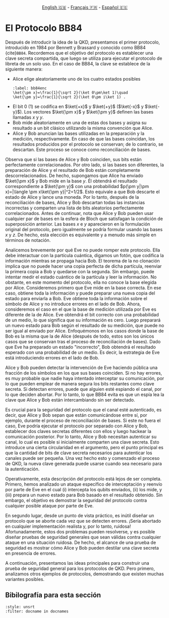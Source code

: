 <p style="text-align: center;">
    <a id="linken" href="../../../../en/content/index.html">English &#x1F1EC;&#x1F1E7;</a> - 
    <a id="linkfr" href="../../../../fr/content/index.html">Français &#x1F1EB;&#x1F1F7;</a> - 
    <a id="linkes" href="../../../../es/content/index.html">Español &#x1F1EA;&#x1F1F8;</a>
</p>
<script>
    currentPage = window.location.href;
    beforeLang = currentPage.slice(0, currentPage.indexOf("content") - 3);
    afterLang = currentPage.slice(currentPage.indexOf("content"));
    document.getElementById("linken").href = beforeLang + "en/" + afterLang;
    document.getElementById("linkfr").href = beforeLang + "fr/" + afterLang;
    document.getElementById("linkes").href = beforeLang + "es/" + afterLang;
</script>


# El Protocolo BB84

Después de introducir la idea de la QKD, presentamos el primer protocolo, introducido en 1984 por Bennett y Brassard y conocido como BB84 {cite}`BB84`. Recordemos que el objetivo del protocolo es establecer una clave secreta compartida, que luego se utiliza para ejecutar el protocolo de libreta de un solo uso. En el caso de BB84, la clave se establece de la siguiente manera:

- Alice elige aleatoriamente uno de los cuatro estados posibles
    ```{math}
    :label: bb84enc
    \ket{\pm x}=\frac{1}{\sqrt 2}(\ket 0\pm\ket 1)\quad
    \ket{\pm y}=\frac{1}{\sqrt 2}(\ket 0\pm i\ket 1) .
    ```
- El bit 0 (1) se codifica en $\ket{+x}$ y $\ket{+y}$ ($\ket{-x}$ y $\ket{-y}$). Los vectores $\ket{\pm x}$ y
$\ket{\pm y}$ definen las bases llamadas $x$ y $y$.
- Bob mide aleatoriamente en una de estas dos bases y asigna su resultado a un bit clásico utilizando la misma convención que Alice.
- Alice y Bob anuncian las bases utilizadas en la preparación y la medición, respectivamente. En caso de que las bases coincidan, los resultados producidos por el protocolo se conservan; de lo contrario, se descartan. Este proceso se conoce como reconciliación de bases.

Observa que si las bases de Alice y Bob coinciden, sus bits están perfectamente correlacionados. Por otro lado, si las bases son diferentes, la preparación de Alice y el resultado de Bob están completamente descorrelacionados. De hecho, supongamos que Alice ha enviado $\ket{\pm x}$ y Bob mide en la base $y$. Él obtendrá el resultado correspondiente a $\ket{\pm y}$ con una probabilidad $p(\pm y|\pm x)=|\langle \pm x\ket{\pm y}|^2=1/2$. Esto equivale a que Bob descarte el estado de Alice y lance una moneda. Por lo tanto, después de la reconciliación de bases, Alice y Bob descartan todas las instancias incorrectas y comparten una lista de bits aleatorios perfectamente correlacionados. Antes de continuar, nota que Alice y Bob pueden usar cualquier par de bases en la esfera de Bloch que satisfagan la condición de superposición anterior. Las bases $x$ e $y$ aparecieron en la formulación original del protocolo, pero igualmente se podría formular usando las bases $x$ y $z$. De hecho, esta elección es equivalente y a menudo más simple en términos de notación.

Analicemos brevemente por qué Eve no puede romper este protocolo. Ella debe interactuar con la partícula cuántica, digamos un fotón, que codifica la información mientras se propaga hacia Bob. El teorema de la no clonación implica que no puede hacer una copia perfecta de dicha partícula, reenviar la primera copia a Bob y quedarse con la segunda. Sin embargo, puede intentar medir el estado cuántico de la partícula y leer la información. No obstante, en este momento del protocolo, ella no conoce la base elegida por Alice. Consideremos primero que Eve mide en la base correcta. En ese caso, obtiene toda la información y puede preparar una nueva copia del estado para enviarla a Bob. Eve obtiene toda la información sobre el símbolo de Alice y no introduce errores en el lado de Bob. Ahora, consideremos el caso en el que la base de medición utilizada por Eve es diferente de la de Alice. Eve obtendrá el bit correcto con una probabilidad de un medio, lo que significa que su información es cero. Luego preparará un nuevo estado para Bob según el resultado de su medición, que puede no ser igual al enviado por Alice. Enfoquémonos en los casos donde la base de Bob es la misma que la de Alice (después de todo, estos son los únicos casos que se conservan tras el proceso de reconciliación de bases). Dado que Eve ha preparado un estado "incorrecto", Bob obtendrá el resultado esperado con una probabilidad de un medio. Es decir, la estrategia de Eve está introduciendo errores en el lado de Bob.

Alice y Bob pueden detectar la intervención de Eve haciendo pública una fracción de los símbolos en los que sus bases coinciden. Si no hay errores, es muy probable que nadie haya intentado interceptar su comunicación, por lo que pueden emplear de manera segura los bits restantes como clave secreta. Si detectan errores, puede que alguien esté espiando el canal, por lo que deciden abortar. Por lo tanto, lo que BB84 evita es que un espía lea la clave que Alice y Bob están intercambiando sin ser detectado.

Es crucial para la seguridad del protocolo que el canal esté autenticado, es decir, que Alice y Bob sepan que están comunicándose entre sí, por ejemplo, durante el proceso de reconciliación de bases. Si este no fuera el caso, Eve podría ejecutar el protocolo por separado con Alice y Bob, establecer dos claves secretas diferentes con ellos y luego hackear la comunicación posterior. Por lo tanto, Alice y Bob necesitan autenticar su canal, lo cual es posible si inicialmente comparten una clave secreta. Esto introduce una cierta circularidad en el argumento, pero el punto principal es que la cantidad de bits de clave secreta necesarios para autenticar los canales puede ser pequeña. Una vez hecho esto y comenzado el proceso de QKD, la nueva clave generada puede usarse cuando sea necesario para la autenticación.

Operativamente, esta descripción del protocolo está lejos de ser completa. Primero, hemos analizado un ataque específico de interceptación y reenvío por parte de Eve en el cual (i) intercepta los qubits enviados, (ii) los mide, y (iii) prepara un nuevo estado para Bob basado en el resultado obtenido. Sin embargo, el objetivo es demostrar la seguridad del protocolo contra cualquier posible ataque por parte de Eve.

En segundo lugar, desde un punto de vista práctico, es inútil diseñar un protocolo que se aborte cada vez que se detecten errores. ¡Sería abortado en cualquier implementación realista y, por lo tanto, ruidosa! Afortunadamente, estos dos problemas pueden resolverse, y es posible diseñar pruebas de seguridad generales que sean válidas contra cualquier ataque en una situación ruidosa. De hecho, el alcance de una prueba de seguridad es mostrar cómo Alice y Bob pueden destilar una clave secreta en presencia de errores.

A continuación, presentamos las ideas principales para construir una prueba de seguridad general para los protocolos de QKD. Pero primero, analizamos otros ejemplos de protocolos, demostrando que existen muchas variantes posibles.

## Bibilografía para esta sección
```{bibliography}
:style: unsrt
:filter: docname in docnames
```
